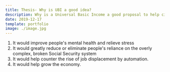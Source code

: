 ```yaml
---
title: Thesis- Why is UBI a good idea?
description: Why is a Universal Basic Income a good proposal to help citizens of the US?
date: 2019-12-17
template: portfolio
image: ./image.jpg
---
```


1. It would improve people's mental health and relieve stress
2. It would greatly reduce or eliminate people's reliance on the overly complex, broken Social Security system
3. It would help counter the rise of job displacement by automation.
4. It would help grow the economy.
<br></br><br></br>
